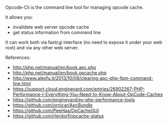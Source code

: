 Opcode-Cli is the command line tool for managing opcode cache.

It allows you:
- invalidate web server opcode cache
- get status information from command line

It can work both via fastcgi interface (no need to expose it under your web root) and via any other web server.

References:
- http://php.net/manual/en/book.apc.php
- http://php.net/manual/en/book.opcache.php
- http://www.alexfu.it/2013/10/08/clearing-apc-php-fpm-command-line.html
- https://support.cloud.engineyard.com/entries/26902267-PHP-Performance-I-Everything-You-Need-to-Know-About-OpCode-Caches
- https://github.com/engineyard/ey-php-performance-tools
- https://github.com/ornicar/ApcBundle
- https://github.com/PeeHaa/OpCacheGUI
- https://github.com/rlerdorf/opcache-status
